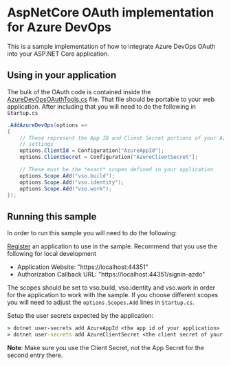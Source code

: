 # AspNetCore OAuth implementation for Azure DevOps 

This is a sample implementation of how to integrate Azure DevOps OAuth into 
your ASP.NET Core application. 

## Using in your application

The bulk of the OAuth code is contained inside
the [AzureDevOpsOAuthTools.cs](AzureDevOpsOAuthTools.cs) file. That file should
be portable to your web application. After including that you will need
to do the following in `Startup.cs`

```cs
.AddAzureDevOps(options =>
{
    // These represent the App ID and Client Secret portions of your Azure DevOps Application
    // settings
    options.ClientId = Configuration["AzureAppId"];
    options.ClientSecret = Configuration["AzureClientSecret"];

    // These must be the *exact* scopes defined in your application
    options.Scope.Add("vso.build");
    options.Scope.Add("vso.identity");
    options.Scope.Add("vso.work");
});
```

## Running this sample
In order to run this sample you will need to do the following:

[Register](https://app.vsaex.visualstudio.com/app/register) an application to 
use in the sample. Recommend that you use the following for local development

- Application Website: "https://localhost:44351"
- Authorization Callback URL: "https://localhost:44351/signin-azdo"

The scopes should be set to vso.build, vso.identity and vso.work in order for
the application to work with the sample. If you choose different scopes you 
will need to adjust the `options.Scopes.Add` lines in `Startup.cs`.

Setup the user secrets expected by the application:

``` cmd
> dotnet user-secrets add AzureAppId <the app id of your application>
> dotnet user-secrets add AzureClientSecret <the client secret of your application>
```

**Note**: Make sure you use the Client Secret, not the App Secret for the 
second entry there.


